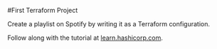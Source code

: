 #First Terraform Project

Create a playlist on Spotify by writing it as a Terraform configuration.

Follow along with the tutorial at [learn.hashicorp.com](https://learn.hashicorp.com/tutorials/terraform/spotify-playlist).
